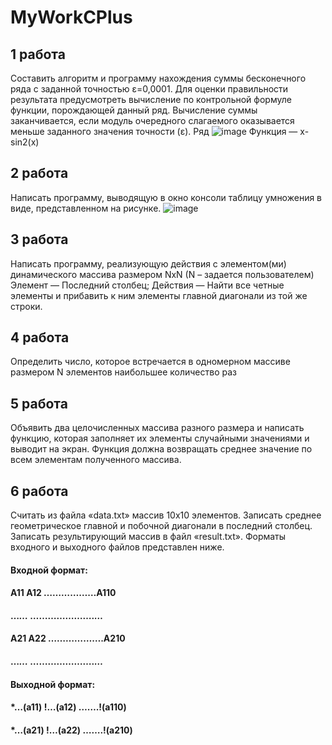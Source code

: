 # MyWorkCPlus

## 1 работа
Составить алгоритм и программу нахождения суммы бесконечного ряда с заданной точностью ε=0,0001. Для оценки правильности результата предусмотреть вычисление по контрольной формуле функции, порождающей данный ряд. Вычисление суммы заканчивается, если модуль очередного слагаемого оказывается меньше заданного значения точности (ε).
Ряд
![image](https://user-images.githubusercontent.com/91553058/177016546-252d3ae4-4f21-4682-b8b2-da8a505e74f0.png)
Функция —  x-sin2(x)

## 2 работа
Написать программу, выводящую в окно консоли таблицу умножения в виде, представленном на рисунке. 
![image](https://user-images.githubusercontent.com/91553058/177016823-4c12eacf-c60e-4e13-9ca9-1082cf53f431.png)

## 3 работа
Написать программу, реализующую действия с элементом(ми) динамического массива размером NxN (N – задается пользователем)
Элемент — Последний столбец; Действия — Найти все четные элементы и прибавить к ним элементы главной диагонали из той же строки.

## 4 работа
Определить число, которое встречается в одномерном массиве размером N элементов наибольшее количество раз

## 5 работа
Объявить два целочисленных массива разного размера и написать функцию, которая заполняет их элементы случайными значениями и выводит на экран. Функция должна возвращать среднее значение по всем элементам полученного массива.

## 6 работа
Считать из файла «data.txt» массив 10x10 элементов. Записать среднее геометрическое главной и побочной диагонали в последний столбец. Записать результирующий массив в файл «result.txt». Форматы входного и выходного файлов представлен ниже.
#### Входной формат:
#### A11 A12 ………………A110
#### …*…* ………………….*…*
#### A21 A22 ……………….A210
#### …*…* ………………….*…*
#### Выходной формат:
#### *…(a11) !…(a12) …….!(a110)
#### *…(a21) !…(a22) …….!(a210)



